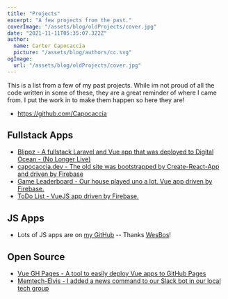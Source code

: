 ```yaml
---
title: "Projects"
excerpt: "A few projects from the past."
coverImage: "/assets/blog/oldProjects/cover.jpg"
date: "2021-11-11T05:35:07.322Z"
author:
  name: Carter Capocaccia
  picture: "/assets/blog/authors/cc.svg"
ogImage:
  url: "/assets/blog/oldProjects/cover.jpg"
---
```


This is a list from a few of my past projects. While im not proud of all the code written in some of these, they are a great reminder of where I came from. I put the work in to make them happen so here they are!

- https://github.com/Capocaccia

## Fullstack Apps

- [Blippz - A fullstack Laravel and Vue app that was deployed to Digital Ocean - (No Longer Live)](https://github.com/Capocaccia/blippz)
- [capocaccia.dev - The old site was bootstrapped by Create-React-App and driven by Firebase](https://github.com/Capocaccia/carterCapo/tree/react)
- [Game Leaderboard - Our house played uno a lot. Vue app driven by Firebase.](https://capocaccia.github.io/gameLeaderboard/#/)
- [ToDo List - VueJS app driven by Firebase.](https://capocaccia.github.io/toDoList/)

## JS Apps

- Lots of JS apps are on [my GitHub](https://github.com/Capocaccia)
  -- Thanks [WesBos](https://javascript30.com/)!

## Open Source

- [Vue GH Pages - A tool to easily deploy Vue apps to GitHub Pages](https://github.com/KieferSivitz/vue-gh-pages)
- [Memtech-Elvis - I added a news command to our Slack bot in our local tech group](https://github.com/memtech/memtech-elvis/commit/3fc45d8876c0b64eabcd227a196ffdf5f7c55507)
